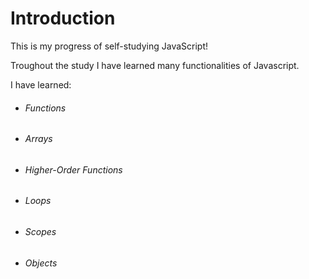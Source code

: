 # Introduction

This is my progress of self-studying JavaScript!

Troughout the study I have learned many functionalities of Javascript.

I have learned:
  - ###### Functions
  - ###### Arrays
  - ###### Higher-Order Functions
  - ###### Loops
  - ###### Scopes
  - ###### Objects
